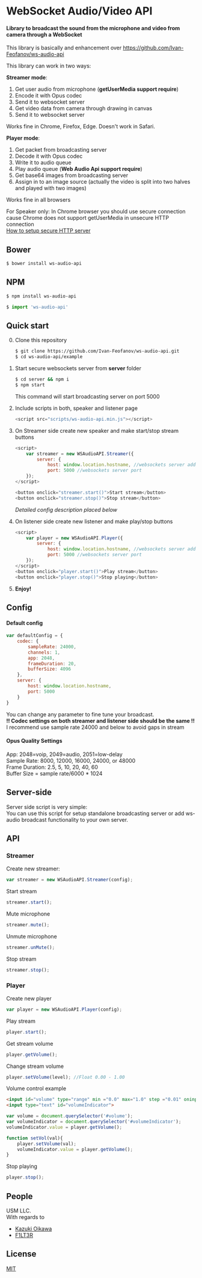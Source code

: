 WebSocket Audio/Video API
====================
#### Library to broadcast the sound from the microphone and video from camera through a WebSocket

This library is basically and enhancement over https://github.com/Ivan-Feofanov/ws-audio-api

This library can work in two ways:  

**Streamer mode**:  
  1.  Get user audio from microphone (**getUserMedia support require**)  
  2.  Encode it with Opus codec  
  3.  Send it to websocket server  
  4.  Get video data from camera through drawing in canvas
  5.  Send it to websocket server

Works fine in Chrome, Firefox, Edge. Doesn't work in Safari.  

**Player mode**:  
  1.  Get packet from broadcasting server  
  2.  Decode it with Opus codec  
  3.  Write it to audio queue  
  4.  Play audio queue (**Web Audio Api support require**)  
  5.  Get base64 images from broadcasting server
  6.  Assign in to an image source
      (actually the video is split into two halves and played with two images)

Works fine in all browsers  

 For Speaker only:
 In Chrome browser you should use secure connection cause Chrome does not support getUserMedia in unsecure HTTP connection  
 [How to setup secure HTTP server](https://docs.nodejitsu.com/articles/HTTP/servers/how-to-create-a-HTTPS-server) 

Bower
-----
```bash
$ bower install ws-audio-api
```

NPM
-----
```bash
$ npm install ws-audio-api
```

```js
$ import 'ws-audio-api'
```

Quick start
-----------
0. Clone this repository  
    ```bash
    $ git clone https://github.com/Ivan-Feofanov/ws-audio-api.git
    $ cd ws-audio-api/example
    ```

1. Start secure websockets server from **server** folder
    ```bash
    $ cd server && npm i
    $ npm start
    ```
    This command will start broadcasting server on port 5000

2. Include scripts in both, speaker and listener page
    ```js
    <script src="scripts/ws-audio-api.min.js"></script>
    ```

3. On Streamer side create new speaker and make start/stop stream buttons
    ```js
    <script>
        var streamer = new WSAudioAPI.Streamer({
            server: {
                host: window.location.hostname, //websockets server addres. In this example - localhost
                port: 5000 //websockets server port
        });
    </script>
    
    <button onclick="streamer.start()">Start stream</button>
    <button onclick="streamer.stop()">Stop stream</button>
    ```
    *Detailed config description placed below*

4. On listener side create new listener and make play/stop buttons
    ```js
    <script>
        var player = new WSAudioAPI.Player({
            server: {
                host: window.location.hostname, //websockets server addres. In this example - localhost
                port: 5000 //websockets server port
        });
    </script>
    <button onclick="player.start()">Play stream</button>
    <button onclick="player.stop()">Stop playing</button>
    ```

5. **Enjoy!**

Config
------

#### Default config
```js
var defaultConfig = { 
    codec: {
        sampleRate: 24000,
        channels: 1,
        app: 2048,
        frameDuration: 20,
        bufferSize: 4096
    },
    server: {
        host: window.location.hostname,
        port: 5000
    }
}
```

You can change any parameter to fine tune your broadcast.  
**!! Codec settings on both streamer and listener side should be the same !!**  
I recommend use sample rate 24000 and below to avoid gaps in stream  

#### Opus Quality Settings

App: 2048=voip, 2049=audio, 2051=low-delay  
Sample Rate: 8000, 12000, 16000, 24000, or 48000  
Frame Duration: 2.5, 5, 10, 20, 40, 60  
Buffer Size = sample rate/6000 * 1024  

Server-side
-----------
Server side script is very simple:  
You can use this script for setup standalone broadcasting server or add ws-audio broadcast functionality to your own server.

API
---

### Streamer

Create new streamer:
```js
var streamer = new WSAudioAPI.Streamer(config);
```

Start stream
```js
streamer.start();
```

Mute microphone
```js
streamer.mute();
```

Unmute microphone
```js
streamer.unMute();
```

Stop stream
```js
streamer.stop();
```

### Player

Create new player
```js
var player = new WSAudioAPI.Player(config);
```

Play stream
```js
player.start();
```

Get stream volume
```js
player.getVolume();
```

Change stream volume
```js
player.setVolume(level); //Float 0.00 - 1.00
```

Volume control example
```html
<input id="volume" type="range" min ="0.0" max="1.0" step ="0.01" oninput="setVol(this.value)" oninput="setVol(this.value)" style="-webkit-appearance: slider-vertical">
<input type="text" id="volumeIndicator">
```
```js
var volume = document.querySelector('#volume');
var volumeIndicator = document.querySelector('#volumeIndicator');
volumeIndicator.value = player.getVolume();

function setVol(val){
    player.setVolume(val);
    volumeIndicator.value = player.getVolume();
}
```

Stop playing
```js
player.stop();
```

## People
USM LLC.  
With regards to
  * [Kazuki Oikawa](https://github.com/kazuki/opus.js-sample/)
  * [F1LT3R](https://github.com/F1LT3R/voip-js)


## License

  [MIT](LICENSE)
